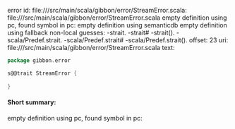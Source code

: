 error id: file://<WORKSPACE>/src/main/scala/gibbon/error/StreamError.scala:
file://<WORKSPACE>/src/main/scala/gibbon/error/StreamError.scala
empty definition using pc, found symbol in pc: 
empty definition using semanticdb
empty definition using fallback
non-local guesses:
	 -strait.
	 -strait#
	 -strait().
	 -scala/Predef.strait.
	 -scala/Predef.strait#
	 -scala/Predef.strait().
offset: 23
uri: file://<WORKSPACE>/src/main/scala/gibbon/error/StreamError.scala
text:
```scala
package gibbon.error

s@@trait StreamError {
  
}

```


#### Short summary: 

empty definition using pc, found symbol in pc: 